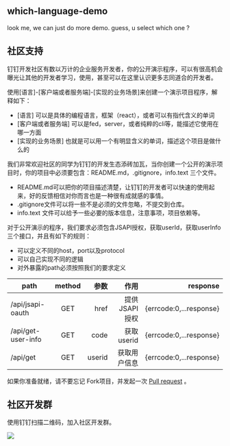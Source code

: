 ## which-language-demo

look me, we can just do more demo. guess, u select which one ?

## 社区支持

钉钉开发社区有数以万计的企业服务开发者，你的公开演示程序，可以有很高机会曝光让其他的开发者学习，使用，甚至可以在这里认识更多志同道合的开发者。

使用[语言]-[客户端或者服务端]-[实现的业务场景]来创建一个演示项目程序，解释如下：

- [语言] 可以是具体的编程语言，框架（react），或者可以有指代含义的单词
- [客户端或者服务端] 可以是fed，server，或者纯粹的cli等，能描述它使用在哪一方面
- [实现的业务场景] 也就是可以用一个有明显含义的单词，描述这个项目是做什么的

我们非常欢迎社区的同学为钉钉的开发生态添砖加瓦，当你创建一个公开的演示项目时，你的项目中必须要包含：README.md，.gitignore，info.text 三个文件。

- README.md可以把你的项目描述清楚，让钉钉的开发者可以快速的使用起来，好的反馈相信对你而言也是一种很有成就感的事情。
- .gitignore文件可以将一些不是必须的文件忽略，不提交到仓库。
- info.text 文件可以给予一些必要的版本信息，注意事项，项目依赖等。

对于公开演示的程序，我们要求必须包含JSAPI授权，获取userId，获取userInfo三个接口，并且有如下的规则：

- 可以定义不同的host，port以及protocol
- 可以自己实现不同的逻辑
- 对外暴露的path必须按照我们的要求定义

| path   |    method   | 参数  | 作用 | response |
| ------------- |:-------------:| -----:| -----:| ----: |
| /api/jsapi-oauth | GET | href | 提供JSAPI授权 | {errcode:0,...response} |
| /api/get-user-info | GET | code | 获取userid | {errcode:0,...response} |
| /api/get | GET | userid | 获取用户信息 | {errcode:0,...response} |

如果你准备就绪，请不要忘记 Fork项目，并发起一次 [Pull request](https://github.com/open-dingtalk/which-language-demo/pulls) 。

## 社区开发群

使用钉钉扫描二维码，加入社区开发群。

![](https://gw.alicdn.com/tfs/TB1xkJRbwMPMeJjy1XdXXasrXXa-330-440.png)
